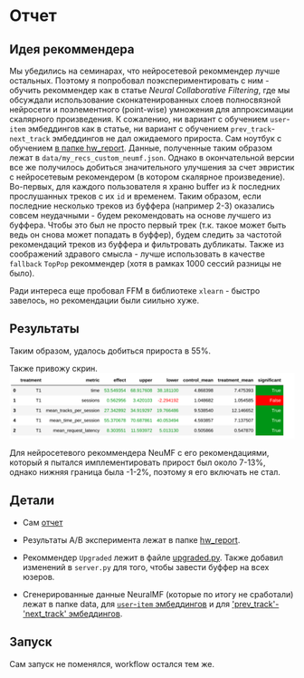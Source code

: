 # Отчет

## Идея рекоммендера

Мы убедились на семинарах, что нейросетевой рекоммендер лучше остальных. Поэтому я попробовал поэкспериментировать с ним - обучить рекоммендер как в статье *Neural Collaborative Filtering*, где мы обсуждали использование сконкатенированных слоев полносвязной нейросети и поэлементного (point-wise) умножения для аппроксимации скалярного произведения. К сожалению, ни вариант с обучением `user`-`item` эмбеддингов как в статье, ни вариант с обучением `prev_track`-`next_track` эмбеддингов не дал ожидаемого прироста. Сам ноутбук с обучением [в папке hw_report](https://github.com/inspired99/vk-recsys-itmo-spring-2023/blob/my-recommender/hw_report/MyRecommender.ipynb). Данные, полученные таким образом лежат в `data/my_recs_custom_neumf.json`. Однако в окончательной версии все же получилось добиться значительного улучшения за счет эвристик с нейросетевым рекомендером (в котором скалярное произведение). Во-первых, для каждого пользователя я храню buffer из $k$ последних прослушанных треков с их `id` и временем. Таким образом, если последние несколько треков из буффера (например 2-3) оказались совсем неудачными - будем рекомендовать на основе лучшего из буффера. Чтобы это был не просто первый трек (т.к. такое может быть ведь он снова может попадать в буффер), будем следить за частотой рекомендаций треков из буффера и фильтровать дубликаты. Также из соображений здравого смысла - лучше использовать в качестве `fallback` `TopPop` рекоммендер (хотя в рамках 1000 сессий разницы не было).

Ради интереса еще пробовал FFM в библиотеке `xlearn` - быстро завелось, но рекомендации были сиильно хуже.


## Результаты 

Таким образом, удалось добиться прироста в 55%. 

Также привожу скрин. ![](https://github.com/inspired99/vk-recsys-itmo-spring-2023/blob/my-recommender/hw_report/a_b_test.png) 

Для нейросетевого рекоммендера NeuMF с его рекомендациями, который я пытался имплементировать прирост был около 7-13%, однако нижняя граница была -1-2%, поэтому я его включать не стал. 

## Детали 

* Сам [отчет](https://github.com/inspired99/vk-recsys-itmo-spring-2023/tree/my-recommender/hw_report)

* Результаты A/B эксперимента лежат в папке [hw_report](https://github.com/inspired99/vk-recsys-itmo-spring-2023/blob/my-recommender/hw_report/results_a_b.ipynb). 

* Рекоммендер `Upgraded` лежит в файле [upgraded.py](https://github.com/inspired99/vk-recsys-itmo-spring-2023/blob/my-recommender/botify/botify/recommenders/ugraded.py). Также добавил изменений в `server.py` для того, чтобы завести буффер на всех юзеров.

* Сгенерированные данные NeuralMF (которые по итогу не сработали) лежат в папке data, для [`user`-`item` эмбеддингов](https://github.com/inspired99/vk-recsys-itmo-spring-2023/blob/my-recommender/botify/data/my_recs_custom_neumf1.0.json) и для ['prev_track'-'next_track' эмбеддингов](https://github.com/inspired99/vk-recsys-itmo-spring-2023/blob/my-recommender/botify/data/my_recs_custom_neumf1.0.json).


## Запуск

Сам запуск не поменялся, workflow остался тем же.
